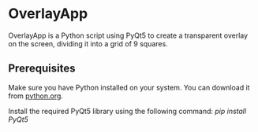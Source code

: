 # OverlayApp
OverlayApp is a Python script using PyQt5 to create a transparent overlay on the screen, dividing it into a grid of 9 squares.

## Prerequisites

Make sure you have Python installed on your system. You can download it from [python.org](https://www.python.org/downloads/).

Install the required PyQt5 library using the following command:
*pip install PyQt5*
